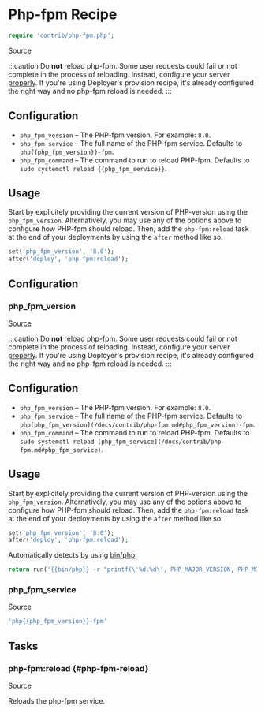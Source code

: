 <!-- DO NOT EDIT THIS FILE! -->
<!-- Instead edit contrib/php-fpm.php -->
<!-- Then run bin/docgen -->

# Php-fpm Recipe

```php
require 'contrib/php-fpm.php';
```

[Source](/contrib/php-fpm.php)



:::caution
Do **not** reload php-fpm. Some user requests could fail or not complete in the
process of reloading.
Instead, configure your server [properly](avoid-php-fpm-reloading). If you're using Deployer's provision
recipe, it's already configured the right way and no php-fpm reload is needed.
:::
## Configuration
- `php_fpm_version` – The PHP-fpm version. For example: `8.0`.
- `php_fpm_service` – The full name of the PHP-fpm service. Defaults to `php{{php_fpm_version}}-fpm`.
- `php_fpm_command` – The command to run to reload PHP-fpm. Defaults to `sudo systemctl reload {{php_fpm_service}}`.
## Usage
Start by explicitely providing the current version of PHP-version using the `php_fpm_version`.
Alternatively, you may use any of the options above to configure how PHP-fpm should reload.
Then, add the `php-fpm:reload` task at the end of your deployments by using the `after` method like so.
```php
set('php_fpm_version', '8.0');
after('deploy', 'php-fpm:reload');
```


## Configuration
### php_fpm_version
[Source](https://github.com/deployphp/deployer/blob/master/contrib/php-fpm.php#L35)

:::caution
Do **not** reload php-fpm. Some user requests could fail or not complete in the
process of reloading.
Instead, configure your server [properly](avoid-php-fpm-reloading). If you're using Deployer's provision
recipe, it's already configured the right way and no php-fpm reload is needed.
:::
## Configuration
- `php_fpm_version` – The PHP-fpm version. For example: `8.0`.
- `php_fpm_service` – The full name of the PHP-fpm service. Defaults to `php[php_fpm_version](/docs/contrib/php-fpm.md#php_fpm_version)-fpm`.
- `php_fpm_command` – The command to run to reload PHP-fpm. Defaults to `sudo systemctl reload [php_fpm_service](/docs/contrib/php-fpm.md#php_fpm_service)`.
## Usage
Start by explicitely providing the current version of PHP-version using the `php_fpm_version`.
Alternatively, you may use any of the options above to configure how PHP-fpm should reload.
Then, add the `php-fpm:reload` task at the end of your deployments by using the `after` method like so.
```php
set('php_fpm_version', '8.0');
after('deploy', 'php-fpm:reload');
```
Automatically detects by using [bin/php](/docs/recipe/common.md#bin/php).

```php title="Default value"
return run('{{bin/php}} -r "printf(\'%d.%d\', PHP_MAJOR_VERSION, PHP_MINOR_VERSION);"');
```


### php_fpm_service
[Source](https://github.com/deployphp/deployer/blob/master/contrib/php-fpm.php#L39)



```php title="Default value"
'php{{php_fpm_version}}-fpm'
```



## Tasks

### php-fpm\:reload {#php-fpm-reload}
[Source](https://github.com/deployphp/deployer/blob/master/contrib/php-fpm.php#L42)

Reloads the php-fpm service.




